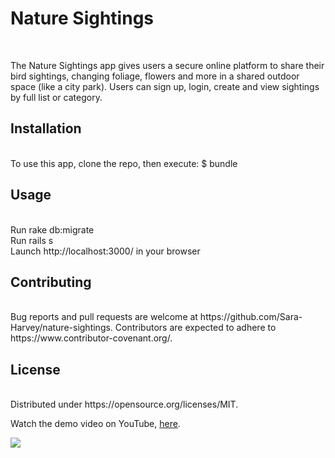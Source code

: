 <h1>Nature Sightings</h1><br>

The Nature Sightings app gives users a secure online platform to share their bird sightings, changing foliage, flowers and more in a shared outdoor space (like a city park). Users can sign up, login, create and view sightings by full list or category.<br>

<h2>Installation</h2><br>
To use this app, clone the repo, then execute: $ bundle<br>

<h2>Usage</h2><br>
Run rake db:migrate<br>
Run rails s<br>
Launch http://localhost:3000/ in your browser<br>

<h2>Contributing</h2><br>
Bug reports and pull requests are welcome at https://github.com/Sara-Harvey/nature-sightings. Contributors are expected to adhere to https://www.contributor-covenant.org/.<br>

<h2>License</h2><br>
Distributed under https://opensource.org/licenses/MIT.<br>

Watch the demo video on YouTube, [here](https://www.youtube.com/watch?v=1-4tuzOSVRE&t=8s).<br>

![](nature-sightings1.gif)

